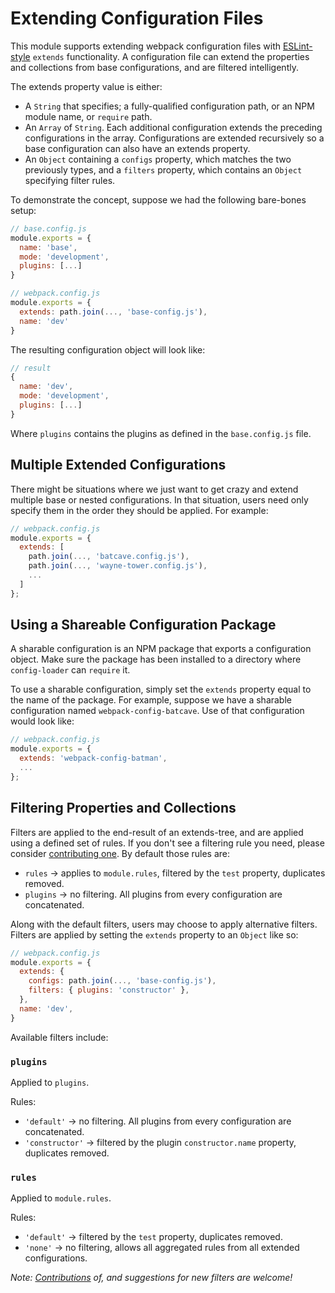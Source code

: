 # Extending Configuration Files

This module supports extending webpack configuration files with
[ESLint-style](https://eslint.org/docs/user-guide/configuring#extending-configuration-files)
`extends` functionality. A configuration file can extend the properties and
collections from base configurations, and are filtered intelligently.

The extends property value is either:

- A `String` that specifies; a fully-qualified configuration path, or an NPM
module name, or `require` path.
- An `Array` of `String`. Each additional configuration extends the preceding
configurations in the array. Configurations are extended recursively so a base
configuration can also have an extends property.
- An `Object` containing a `configs` property, which matches the two previously
types, and a `filters` property, which contains an `Object` specifying filter
rules.

To demonstrate the concept, suppose we had the following bare-bones setup:

```js
// base.config.js
module.exports = {
  name: 'base',
  mode: 'development',
  plugins: [...]
}
```

```js
// webpack.config.js
module.exports = {
  extends: path.join(..., 'base-config.js'),
  name: 'dev'
}
```

The resulting configuration object will look like:

```js
// result
{
  name: 'dev',
  mode: 'development',
  plugins: [...]
}
```

Where `plugins` contains the plugins as defined in the `base.config.js` file.

## Multiple Extended Configurations

There might be situations where we just want to get crazy and extend multiple
base or nested configurations. In that situation, users need only specify them
in the order they should be applied. For example:

```js
// webpack.config.js
module.exports = {
  extends: [
    path.join(..., 'batcave.config.js'),
    path.join(..., 'wayne-tower.config.js'),
    ...
  ]
};
```

## Using a Shareable Configuration Package

A sharable configuration is an NPM package that exports a configuration object.
Make sure the package has been installed to a directory where `config-loader`
can `require` it.

To use a sharable configuration, simply set the `extends` property equal to the
name of the package. For example, suppose we have a sharable configuration named
`webpack-config-batcave`. Use of that configuration would look like:

```js
// webpack.config.js
module.exports = {
  extends: 'webpack-config-batman',
  ...
};
```

## Filtering Properties and Collections

Filters are applied to the end-result of an extends-tree, and are applied using
a defined set of rules. If you don't see a filtering rule you need, please
consider [contributing one](../.github/CONTRIBUTING.md). By default those rules are:

- `rules` → applies to `module.rules`, filtered by the `test` property,
duplicates removed.
- `plugins` → no filtering. All plugins from every configuration are
concatenated.

Along with the default filters, users may choose to apply alternative filters.
Filters are applied by setting the `extends` property to an `Object` like so:

```js
// webpack.config.js
module.exports = {
  extends: {
    configs: path.join(..., 'base-config.js'),
    filters: { plugins: 'constructor' },
  },
  name: 'dev',
}
```

Available filters include:

### `plugins`

Applied to `plugins`.

Rules:
- `'default'` → no filtering. All plugins from every configuration are
concatenated.
- `'constructor'` → filtered by the plugin `constructor.name` property, duplicates
removed.

### `rules`

Applied to `module.rules`.

Rules:
- `'default'` → filtered by the `test` property, duplicates removed.
- `'none'` → no filtering, allows all aggregated rules from all extended
configurations.

_Note: [Contributions](../.github/CONTRIBUTING.md) of, and suggestions for new
filters are welcome!_
